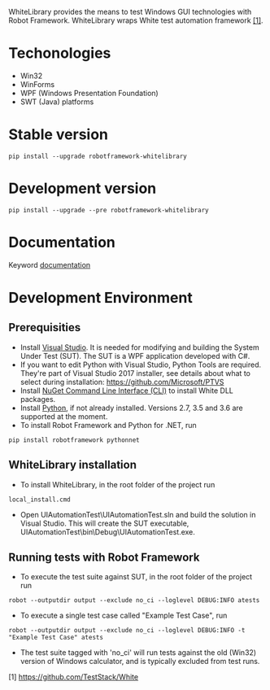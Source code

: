 WhiteLibrary provides the means to test Windows GUI technologies with Robot Framework. WhiteLibrary wraps White test automation framework [\[1\]](#white).

# Techonologies #
* Win32
* WinForms
* WPF (Windows Presentation Foundation)
* SWT (Java) platforms

# Stable version #
```
pip install --upgrade robotframework-whitelibrary
```
# Development version # 
```
pip install --upgrade --pre robotframework-whitelibrary
```
# Documentation #
Keyword [documentation](http://omenia.github.io/robotframework-whitelibrary/keywords.html) 

# Development Environment #
## Prerequisities ##
* Install [Visual Studio](https://visualstudio.microsoft.com/). It is needed for modifying and building the System Under Test (SUT). The SUT is a WPF application developed with C#.
* If you want to edit Python with Visual Studio, Python Tools are required. They're part of Visual Studio 2017 installer, see details about what to select during installation: https://github.com/Microsoft/PTVS
* Install [NuGet Command Line Interface (CLI)](https://docs.microsoft.com/en-us/nuget/tools/nuget-exe-cli-reference) to install White DLL packages.
* Install [Python](https://www.python.org/downloads/), if not already installed. Versions 2.7, 3.5 and 3.6 are supported at the moment.
* To install Robot Framework and Python for .NET, run
```
pip install robotframework pythonnet
```
## WhiteLibrary installation ##
* To install WhiteLibrary, in the root folder of the project run
```
local_install.cmd
```
* Open UIAutomationTest\UIAutomationTest.sln and build the solution in Visual Studio. This will create the SUT executable, UIAutomationTest\bin\Debug\UIAutomationTest.exe.

## Running tests with Robot Framework ##
* To execute the test suite against SUT, in the root folder of the project run
```
robot --outputdir output --exclude no_ci --loglevel DEBUG:INFO atests
```
* To execute a single test case called "Example Test Case", run
```
robot --outputdir output --exclude no_ci --loglevel DEBUG:INFO -t "Example Test Case" atests
```
* The test suite tagged with 'no_ci' will run tests against the old (Win32) version of Windows calculator, and is typically excluded from test runs.

\[1\] <a name="white">https://github.com/TestStack/White</a>